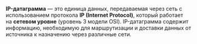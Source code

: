 **IP-датаграмма** — это единица данных, передаваемая через сеть с использованием протокола **IP (Internet Protocol)**, который работает на **сетевом уровне** (уровень 3 модели OSI). IP-датаграмма содержит информацию, необходимую для маршрутизации и доставки данных от источника к назначению через различные сети.